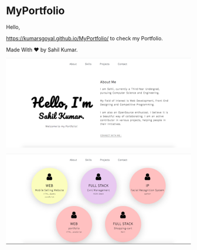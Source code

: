 # MyPortfolio


Hello,	

https://kumarsgoyal.github.io/MyPortfolio/ to check my Portfolio.	

Made With ❤ by Sahil Kumar.


![](preview/image1.png)

![](preview/image2.png)
